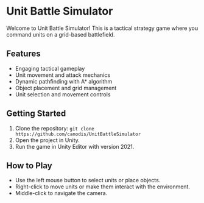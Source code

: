 # Unit Battle Simulator

Welcome to Unit Battle Simulator! This is a tactical strategy game where you command units on a grid-based battlefield.

## Features
- Engaging tactical gameplay
- Unit movement and attack mechanics
- Dynamic pathfinding with A* algorithm
- Object placement and grid management
- Unit selection and movement controls

## Getting Started
1. Clone the repository: `git clone https://github.com/canodis/UnitBattleSimulator`
2. Open the project in Unity.
3. Run the game in Unity Editor with version 2021.

## How to Play
- Use the left mouse button to select units or place objects.
- Right-click to move units or make them interact with the environment.
- Middle-click to navigate the camera.
